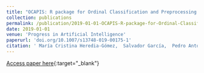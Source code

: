```yaml
---
title: "OCAPIS: R package for Ordinal Classification and Preprocessing in Scala"
collection: publications
permalink: /publication/2019-01-01-OCAPIS-R-package-for-Ordinal-Classification-and-Preprocessing-in-Scala
date: 2019-01-01
venue: 'Progress in Artificial Intelligence'
paperurl: 'doi.org/10.1007/s13748-019-00175-1'
citation: ' María Cristina Heredia-Gómez,  Salvador García,  Pedro Antonio Gutiérrez,  Francisco Herrera, &quot;OCAPIS: R package for Ordinal Classification and Preprocessing in Scala.&quot; Progress in Artificial Intelligence, 2019.'
---
```

[Access paper here](doi.org/10.1007/s13748-019-00175-1){:target="_blank"}
